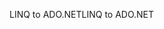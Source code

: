 <span data-ttu-id="331f0-101">LINQ to ADO.NET</span><span class="sxs-lookup"><span data-stu-id="331f0-101">LINQ to ADO.NET</span></span>